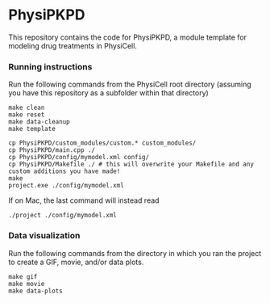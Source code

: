 # PhysiPKPD
This repository contains the code for PhysiPKPD, a module template for modeling drug treatments in PhysiCell.

### Running instructions
Run the following commands from the PhysiCell root directory (assuming you have this repository as a subfolder within that directory)
```
make clean
make reset
make data-cleanup
make template

cp PhysiPKPD/custom_modules/custom.* custom_modules/
cp PhysiPKPD/main.cpp ./
cp PhysiPKPD/config/mymodel.xml config/
cp PhysiPKPD/Makefile ./ # this will overwrite your Makefile and any custom additions you have made!
make
project.exe ./config/mymodel.xml
```
If on Mac, the last command will instead read
```
./project ./config/mymodel.xml
```

### Data visualization 
Run the following commands from the directory in which you ran the project to create a GIF, movie, and/or data plots.
```
make gif
make movie
make data-plots
```
